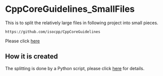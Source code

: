 # CppCoreGuidelines_SmallFiles

This is to split the relatively large files in following project into small
pieces. 

    https://github.com/isocpp/CppCoreGuidelines

Please click [here](./guidelines/01_main.md)

## How it is created

The splitting is done by a Python script, please click
[here](https://github.com/pandysong/md_parser) for details.
